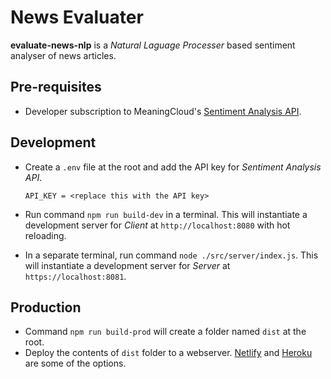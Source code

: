 # News Evaluater

**evaluate-news-nlp** is a _Natural Laguage Processer_ based sentiment analyser of news articles.

## Pre-requisites

- Developer subscription to MeaningCloud's [Sentiment Analysis API](https://www.meaningcloud.com/developer/sentiment-analysis).

## Development

- Create a `.env` file at the root and add the API key for _Sentiment Analysis API_.
  ```properties
  API_KEY = <replace this with the API key>
  ```
- Run command `npm run build-dev` in a terminal. This will instantiate a development server for _Client_ at `http://localhost:8080` with hot reloading.

- In a separate terminal, run command `node ./src/server/index.js`. This will instantiate a development server for _Server_ at `https://localhost:8081`.

## Production

- Command `npm run build-prod` will create a folder named `dist` at the root.
- Deploy the contents of `dist` folder to a webserver. [Netlify](https://www.netlify.com/) and [Heroku](https://www.heroku.com/) are some of the options.
